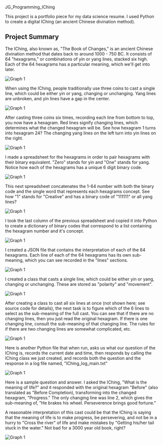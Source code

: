 JG_Programming_IChing

This project is a portfolio piece for my data science resume. I used Python to create a digital IChing (an ancient Chinese divination method).

## Project Summary

The IChing, also known as, "The Book of Changes," is an ancient Chinese divination method that dates back to around 1000 - 750 BC. It consists of 64 "hexagrams," or combinations of yin or yang lines, stacked six high. Each of the 64 hexagrams has a particular meaning, which we'll get into later.

![Graph 1](output/JG_IChing_01_Explanation_A_001.jpg)

When using the IChing, people traditionally use three coins to cast a single line, which could be either yin or yang, changing or unchanging. Yang lines are unbroken, and yin lines have a gap in the center.

![Graph 1](output/JG_IChing_02_Coins_A_001.jpg)

After casting three coins six times, recording each line from bottom to top, you now have a hexagram. Red lines signify changing lines, which determines what the changed hexagram will be. See how hexagram 1 turns into hexagram 24? The changing yang lines on the left turn into yin lines on the right.

![Graph 1](output/JG_IChing_03_Cast_A_001.jpg)

I made a spreadsheet for the hexagrams in order to pair hexagrams with their binary equivalent. "Zero" stands for yin and "One" stands for yang. Notice how each of the hexagrams has a unique 6 digit binary code.

![Graph 1](output/JG_IChing_04_Binary_A_001.jpg)

This next spreadsheet concatenates the 1-64 number with both the binary code and the single word that represents each hexagrams concept. See how "1" stands for "Creative" and has a binary code of "111111" or all yang lines?

![Graph 1](output/JG_IChing_05_Spreadsheet_A_001.jpg)

I took the last column of the previous spreadsheet and copied it into Python to create a dictionary of binary codes that correspond to a list containing the hexagram number and it's concept.

![Graph 1](output/JG_IChing_06_Dict_A_001.jpg)

I created a JSON file that contains the interpretation of each of the 64 hexagrams. Each line of each of the 64 hexagrams has its own sub-meaning, which you can see recorded in the "lines" sections.

![Graph 1](output/JG_IChing_07_JSON_A_001.jpg)

I created a class that casts a single line, which could be either yin or yang, changing or unchanging. These are stored as "polarity" and "movement".

![Graph 1](output/JG_IChing_08_Cast_Single_A_001.jpg)

After creating a class to cast all six lines at once (not shown here; see source code for details), the next task is to figure which of the 6 lines to select as the sub-meaning of the full cast. You can see that if there are no changing lines, then you just read the original hexagram. If there is one changing line, consult the sub-meaning of that changing line. The rules for if there are two changing lines are somewhat complicated, etc.

![Graph 1](output/JG_IChing_09_Change_Lines_A_001.jpg)

Here is another Python file that when run, asks us what our question of the IChing is, records the current date and time, then responds by calling the IChing class we just created, and records both the question and the response in a log file named, "IChing_log_main.txt"

![Graph 1](output/JG_IChing_10_Call_Class_A_001.jpg)

Here is a sample question and answer. I asked the IChing, "What is the meaning of life?" and it responded with the original hexagram "Before" (also translated as "Before Completion), transforming into the changed hexagram, "Progress." The only changing line was line 2, which gives the sub-meaning of, "He brakes his wheel. Perseverence brings good fortune."

A reasonable interpretation of this cast could be that the IChing is saying that the meaning of life is to make progress, be persevering, and not be in a hurry to "Cross the river" of life and make mistakes by "Getting his/her tail stuck in the water." Not bad for a 3000 year old book, right?

![Graph 1](output/JG_IChing_11_Question_A_001.jpg)
















